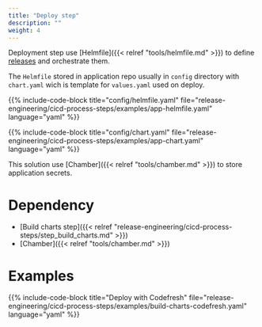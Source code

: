 ```yaml
---
title: "Deploy step"
description: ""
weight: 4
---
```

Deployment step use [Helmfile]({{< relref "tools/helmfile.md" >}}) to define
[releases](https://docs.helm.sh/using_helm/#three-big-concepts) and orchestrate them.

The `Helmfile` stored in application repo usually in `config` directory with
`chart.yaml` wich is template for `values.yaml` used on deploy.

{{% include-code-block title="config/helmfile.yaml" file="release-engineering/cicd-process-steps/examples/app-helmfile.yaml" language="yaml" %}}

{{% include-code-block title="config/chart.yaml" file="release-engineering/cicd-process-steps/examples/app-chart.yaml" language="yaml" %}}

This solution use [Chamber]({{< relref "tools/chamber.md" >}}) to store application secrets.

# Dependency

* [Build charts step]({{< relref "release-engineering/cicd-process-steps/step_build_charts.md" >}})
* [Chamber]({{< relref "tools/chamber.md" >}})

# Examples

{{% include-code-block title="Deploy with Codefresh" file="release-engineering/cicd-process-steps/examples/build-charts-codefresh.yaml" language="yaml" %}}
